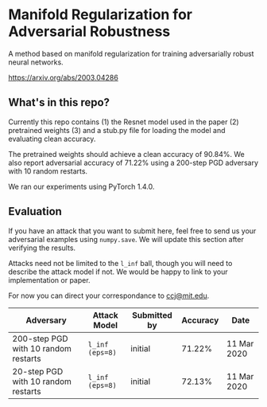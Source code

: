 # Manifold Regularization for Adversarial Robustness
A method based on manifold regularization for training adversarially robust neural networks.

https://arxiv.org/abs/2003.04286

## What's in this repo?
Currently this repo contains (1) the Resnet model used in the paper (2) pretrained weights (3) and a stub.py file for loading the model and evaluating clean accuracy.

The pretrained weights should achieve a clean accuracy of 90.84%. We also report adversarial accuracy of 71.22% using a 200-step PGD adversary with 10 random restarts.

We ran our experiments using PyTorch 1.4.0.

## Evaluation
If you have an attack that you want to submit here, feel free to send us your adversarial examples using `numpy.save`. We will update this section after verifying the results. 

Attacks need not be limited to the `l_inf` ball, though you will need to describe the attack model if not. We would be happy to link to your implementation or paper.

For now you can direct your correspondance to ccj@mit.edu.

| Adversary | Attack Model | Submitted by | Accuracy | Date |
| --------- | ------------ | ------------ | -------- | ---- |
| 200-step PGD with 10 random restarts | `l_inf (eps=8)` | initial | 71.22% | 11 Mar 2020 |
| 20-step PGD with 10 random restarts  | `l_inf (eps=8)` | initial | 72.13% | 11 Mar 2020 |

